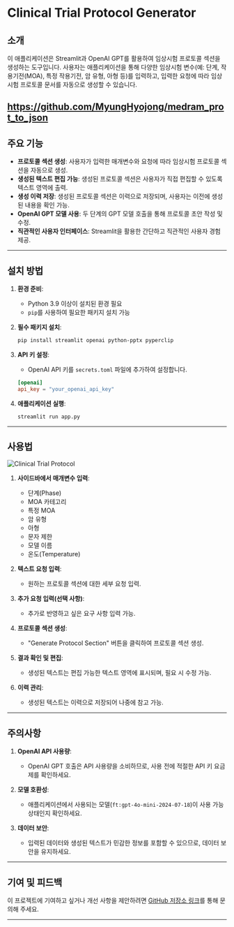 # Clinical Trial Protocol Generator

## 소개

이 애플리케이션은 Streamlit과 OpenAI GPT를 활용하여 임상시험 프로토콜 섹션을 생성하는 도구입니다. 사용자는 애플리케이션을 통해 다양한 임상시험 변수(예: 단계, 작용기전(MOA), 특정 작용기전, 암 유형, 아형 등)를 입력하고, 입력한 요청에 따라 임상시험 프로토콜 문서를 자동으로 생성할 수 있습니다.

https://github.com/MyungHyojong/medram_prot_to_json
---

## 주요 기능

- **프로토콜 섹션 생성**: 사용자가 입력한 매개변수와 요청에 따라 임상시험 프로토콜 섹션을 자동으로 생성.
- **생성된 텍스트 편집 가능**: 생성된 프로토콜 섹션은 사용자가 직접 편집할 수 있도록 텍스트 영역에 출력.
- **생성 이력 저장**: 생성된 프로토콜 섹션은 이력으로 저장되며, 사용자는 이전에 생성된 내용을 확인 가능.
- **OpenAI GPT 모델 사용**: 두 단계의 GPT 모델 호출을 통해 프로토콜 초안 작성 및 수정.
- **직관적인 사용자 인터페이스**: Streamlit을 활용한 간단하고 직관적인 사용자 경험 제공.

---

## 설치 방법

1. **환경 준비**:
    - Python 3.9 이상이 설치된 환경 필요
    - `pip`를 사용하여 필요한 패키지 설치 가능

2. **필수 패키지 설치**:
    ```bash
    pip install streamlit openai python-pptx pyperclip
    ```

3. **API 키 설정**:
    - OpenAI API 키를 `secrets.toml` 파일에 추가하여 설정합니다.
    ```toml
    [openai]
    api_key = "your_openai_api_key"
    ```

4. **애플리케이션 실행**:
    ```bash
    streamlit run app.py
    ```

---

## 사용법
![Clinical Trial Protocol](https://i.ibb.co/xCZhwYD/image1.png)

1. **사이드바에서 매개변수 입력**:
    - 단계(Phase)
    - MOA 카테고리
    - 특정 MOA
    - 암 유형
    - 아형
    - 문자 제한
    - 모델 이름
    - 온도(Temperature)

2. **텍스트 요청 입력**:
    - 원하는 프로토콜 섹션에 대한 세부 요청 입력.

3. **추가 요청 입력(선택 사항)**:
    - 추가로 반영하고 싶은 요구 사항 입력 가능.

4. **프로토콜 섹션 생성**:
    - "Generate Protocol Section" 버튼을 클릭하여 프로토콜 섹션 생성.

5. **결과 확인 및 편집**:
    - 생성된 텍스트는 편집 가능한 텍스트 영역에 표시되며, 필요 시 수정 가능.

6. **이력 관리**:
    - 생성된 텍스트는 이력으로 저장되어 나중에 참고 가능.

---

## 주의사항

1. **OpenAI API 사용량**:
    - OpenAI GPT 호출은 API 사용량을 소비하므로, 사용 전에 적절한 API 키 요금제를 확인하세요.

2. **모델 호환성**:
    - 애플리케이션에서 사용되는 모델(`ft:gpt-4o-mini-2024-07-18`)이 사용 가능 상태인지 확인하세요.

3. **데이터 보안**:
    - 입력된 데이터와 생성된 텍스트가 민감한 정보를 포함할 수 있으므로, 데이터 보안을 유지하세요.

---

## 기여 및 피드백

이 프로젝트에 기여하고 싶거나 개선 사항을 제안하려면 [GitHub 저장소 링크](#)를 통해 문의해 주세요.

---
